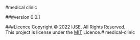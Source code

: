 #medical clinic

###version
0.0.1

###Licence
Copyright &copy; 2022 IJSE. All Rights Reserved. <br>
This project is license under the [MIT](licence.txt) Licence.# medical-clinic
